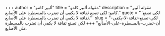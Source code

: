 +++
author = "ألبير كامو"
title = "مقولة ألبير كامو"
description = "مقولة ألبير كامو: لكي تصنع ثقافة لا يكفي أن تضرب بالمسطرة على الأصابع."
quote = '''لكي تصنع ثقافة لا يكفي أن تضرب بالمسطرة على الأصابع.'''
slug = "لكي-تصنع-ثقافة-لا-يكفي-أن-تضرب-بالمسطرة-على-الأصابع"
+++
لكي تصنع ثقافة لا يكفي أن تضرب بالمسطرة على الأصابع.
